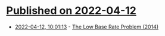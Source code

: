 # [Published on 2022-04-12](index.md)

* [2022-04-12, 10:01:13](https://news.ycombinator.com/item?id=31000595) - [The Low Base Rate Problem (2014)](https://www.evanmiller.org/the-low-base-rate-problem.html)
